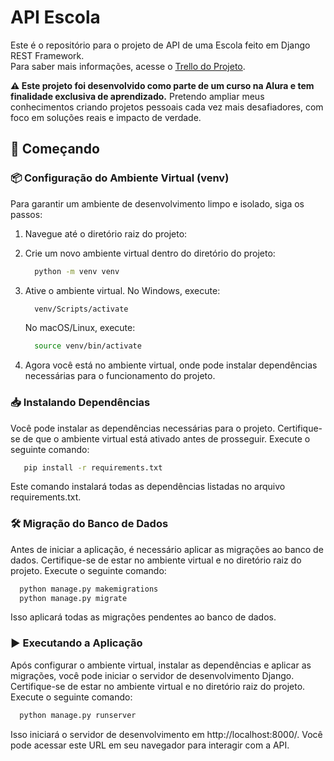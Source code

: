 # API Escola

Este é o repositório para o projeto de API de uma Escola feito em Django REST Framework.  
Para saber mais informações, acesse o [Trello do Projeto](https://trello.com/b/WPxbvI0c/django-rest-framework-escola-curso-01).

**⚠️ Este projeto foi desenvolvido como parte de um curso na Alura e tem finalidade exclusiva de aprendizado.**
Pretendo ampliar meus conhecimentos criando projetos pessoais cada vez mais desafiadores, com foco em soluções reais e impacto de verdade.

## 🚀 Começando

### 📦 Configuração do Ambiente Virtual (venv)

Para garantir um ambiente de desenvolvimento limpo e isolado, siga os passos:

  1. Navegue até o diretório raiz do projeto:
  
  2. Crie um novo ambiente virtual dentro do diretório do projeto:
     ``` bash
       python -m venv venv
     ```
  3. Ative o ambiente virtual. No Windows, execute:
     ``` bash
       venv/Scripts/activate
     ```
     No macOS/Linux, execute:
     ``` bash
       source venv/bin/activate
     ```
  4. Agora você está no ambiente virtual, onde pode instalar dependências necessárias para o funcionamento do projeto.

### 📥 Instalando Dependências
Você pode instalar as dependências necessárias para o projeto. Certifique-se de que o ambiente virtual está ativado antes de prosseguir. Execute o seguinte comando:
  ``` bash
     pip install -r requirements.txt
  ```
Este comando instalará todas as dependências listadas no arquivo requirements.txt.
### 🛠️ Migração do Banco de Dados
Antes de iniciar a aplicação, é necessário aplicar as migrações ao banco de dados. Certifique-se de estar no ambiente virtual e no diretório raiz do projeto. Execute o seguinte comando:
  ```bash
    python manage.py makemigrations
    python manage.py migrate
  ```
Isso aplicará todas as migrações pendentes ao banco de dados.

### ▶️ Executando a Aplicação
Após configurar o ambiente virtual, instalar as dependências e aplicar as migrações, você pode iniciar o servidor de desenvolvimento Django. Certifique-se de estar no ambiente virtual e no diretório raiz do projeto. Execute o seguinte comando:
```bash
  python manage.py runserver
```
Isso iniciará o servidor de desenvolvimento em http://localhost:8000/. Você pode acessar este URL em seu navegador para interagir com a API.
